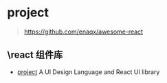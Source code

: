 
# project

> https://github.com/enaqx/awesome-react

## \react 组件库

- [project](https://github.com/ant-design/ant-design) A UI Design Language and React UI library 
